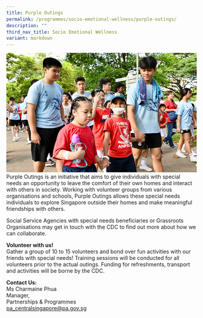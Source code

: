 ```yaml
---
title: Purple Outings
permalink: /programmes/socio-emotional-wellness/purple-outings/
description: ""
third_nav_title: Socio Emotional Wellness
variant: markdown
---
```

![Purple Outing](/images/Programmes/PO3.jpg)
Purple Outings is an initiative that aims to give individuals with special needs an opportunity to leave the comfort of their own homes and interact with others in society. Working with volunteer groups from various organisations and schools, Purple Outings allows these special needs individuals to explore Singapore outside their homes and make meaningful friendships with others.

Social Service Agencies with special needs beneficiaries or Grassroots Organisations may get in touch with the CDC to find out more about how we can collaborate.

**Volunteer with us!**  
Gather a group of 10 to 15 volunteers and bond over fun activities with our friends with special needs! Training sessions will be conducted for all volunteers prior to the actual outings. Funding for refreshments, transport and activities will be borne by the CDC. 

**Contact Us:**  
Ms Charmaine Phua  
Manager,&nbsp;  
Partnerships &amp; Programmes  
[pa\_centralsingapore@pa.gov.sg](mailto:pa_centralsingapore@pa.gov.sg)